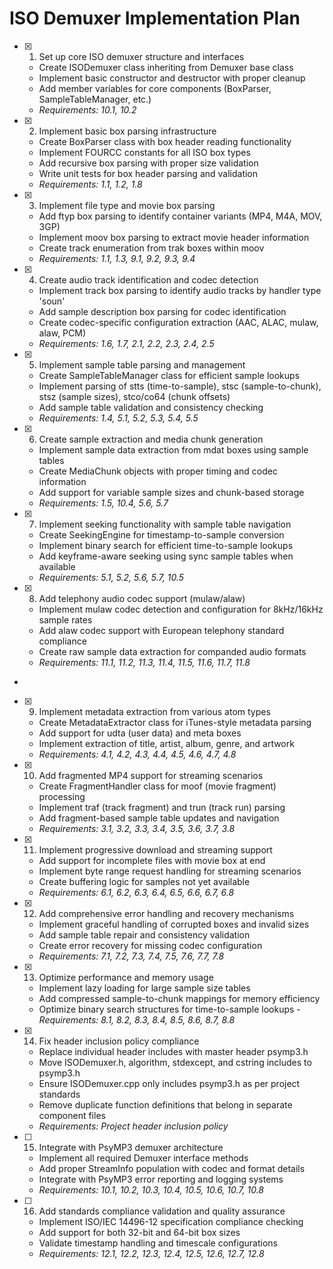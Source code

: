 # ISO Demuxer Implementation Plan

- [x] 1. Set up core ISO demuxer structure and interfaces
  - Create ISODemuxer class inheriting from Demuxer base class
  - Implement basic constructor and destructor with proper cleanup
  - Add member variables for core components (BoxParser, SampleTableManager, etc.)
  - _Requirements: 10.1, 10.2_

- [x] 2. Implement basic box parsing infrastructure
  - Create BoxParser class with box header reading functionality
  - Implement FOURCC constants for all ISO box types
  - Add recursive box parsing with proper size validation
  - Write unit tests for box header parsing and validation
  - _Requirements: 1.1, 1.2, 1.8_

- [x] 3. Implement file type and movie box parsing
  - Add ftyp box parsing to identify container variants (MP4, M4A, MOV, 3GP)
  - Implement moov box parsing to extract movie header information
  - Create track enumeration from trak boxes within moov
  - _Requirements: 1.1, 1.3, 9.1, 9.2, 9.3, 9.4_

- [x] 4. Create audio track identification and codec detection
  - Implement track box parsing to identify audio tracks by handler type 'soun'
  - Add sample description box parsing for codec identification
  - Create codec-specific configuration extraction (AAC, ALAC, mulaw, alaw, PCM)
  - _Requirements: 1.6, 1.7, 2.1, 2.2, 2.3, 2.4, 2.5_

- [x] 5. Implement sample table parsing and management
  - Create SampleTableManager class for efficient sample lookups
  - Implement parsing of stts (time-to-sample), stsc (sample-to-chunk), stsz (sample sizes), stco/co64 (chunk offsets)
  - Add sample table validation and consistency checking
  - _Requirements: 1.4, 5.1, 5.2, 5.3, 5.4, 5.5_

- [x] 6. Create sample extraction and media chunk generation
  - Implement sample data extraction from mdat boxes using sample tables
  - Create MediaChunk objects with proper timing and codec information
  - Add support for variable sample sizes and chunk-based storage
  - _Requirements: 1.5, 10.4, 5.6, 5.7_

- [x] 7. Implement seeking functionality with sample table navigation
  - Create SeekingEngine for timestamp-to-sample conversion
  - Implement binary search for efficient time-to-sample lookups
  - Add keyframe-aware seeking using sync sample tables when available
  - _Requirements: 5.1, 5.2, 5.6, 5.7, 10.5_

- [x] 8. Add telephony audio codec support (mulaw/alaw)
  - Implement mulaw codec detection and configuration for 8kHz/16kHz sample rates
  - Add alaw codec support with European telephony standard compliance
  - Create raw sample data extraction for companded audio formats
  - _Requirements: 11.1, 11.2, 11.3, 11.4, 11.5, 11.6, 11.7, 11.8_
-
- [x] 9. Implement metadata extraction from various atom types
  - Create MetadataExtractor class for iTunes-style metadata parsing
  - Add support for udta (user data) and meta boxes
  - Implement extraction of title, artist, album, genre, and artwork
  - _Requirements: 4.1, 4.2, 4.3, 4.4, 4.5, 4.6, 4.7, 4.8_

- [x] 10. Add fragmented MP4 support for streaming scenarios
  - Create FragmentHandler class for moof (movie fragment) processing
  - Implement traf (track fragment) and trun (track run) parsing
  - Add fragment-based sample table updates and navigation
  - _Requirements: 3.1, 3.2, 3.3, 3.4, 3.5, 3.6, 3.7, 3.8_

- [x] 11. Implement progressive download and streaming support
  - Add support for incomplete files with movie box at end
  - Implement byte range request handling for streaming scenarios
  - Create buffering logic for samples not yet available
  - _Requirements: 6.1, 6.2, 6.3, 6.4, 6.5, 6.6, 6.7, 6.8_

- [x] 12. Add comprehensive error handling and recovery mechanisms
  - Implement graceful handling of corrupted boxes and invalid sizes
  - Add sample table repair and consistency validation
  - Create error recovery for missing codec configuration
  - _Requirements: 7.1, 7.2, 7.3, 7.4, 7.5, 7.6, 7.7, 7.8_

- [x] 13. Optimize performance and memory usage
  - Implement lazy loading for large sample size tables
  - Add compressed sample-to-chunk mappings for memory efficiency
  - Optimize binary search structures for time-to-sample lookups  - _Requirements: 8.1, 8.2, 8.3, 8.4, 8.5, 8.6, 8.7, 8.8_

- [x] 14. Fix header inclusion policy compliance
  - Replace individual header includes with master header psymp3.h
  - Move ISODemuxer.h, algorithm, stdexcept, and cstring includes to psymp3.h
  - Ensure ISODemuxer.cpp only includes psymp3.h as per project standards
  - Remove duplicate function definitions that belong in separate component files
  - _Requirements: Project header inclusion policy_

- [ ] 15. Integrate with PsyMP3 demuxer architecture
  - Implement all required Demuxer interface methods
  - Add proper StreamInfo population with codec and format details
  - Integrate with PsyMP3 error reporting and logging systems
  - _Requirements: 10.1, 10.2, 10.3, 10.4, 10.5, 10.6, 10.7, 10.8_

- [ ] 16. Add standards compliance validation and quality assurance
  - Implement ISO/IEC 14496-12 specification compliance checking
  - Add support for both 32-bit and 64-bit box sizes
  - Validate timestamp handling and timescale configurations
  - _Requirements: 12.1, 12.2, 12.3, 12.4, 12.5, 12.6, 12.7, 12.8_
